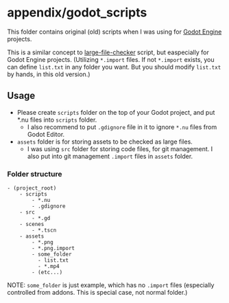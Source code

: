 # appendix/godot_scripts

This folder contains original (old) scripts when I was using for [Godot Engine](https://godotengine.org/) projects.

This is a similar concept to [large-file-checker](../../scripts/large-file-checker) script, but easpecially for Godot Engine projects. (Utilizing `*.import` files. If not `*.import` exists, you can define `list.txt` in any folder you want. But you should modify `list.txt` by hands, in this old version.)

## Usage

- Please create `scripts` folder on the top of your Godot project, and put *.nu files into `scripts` folder.
  - I also recommend to put `.gdignore` file in it to ignore `*.nu` files from Godot Editor. 
- `assets` folder is for storing assets to be checked as large files.
  - I was using `src` folder for storing code files, for git management. I also put into git management `.import` files in `assets` folder.

### Folder structure

```
- (project_root)
    - scripts
        - *.nu
        - .gdignore
    - src
        - *.gd
    - scenes
        - *.tscn
    - assets
        - *.png
        - *.png.import
        - some_folder
          - list.txt
          - *.mp4
        - (etc...)
```

NOTE: `some_folder` is just example, which has no `.import` files (especially controlled from addons. This is special case, not normal folder.)
